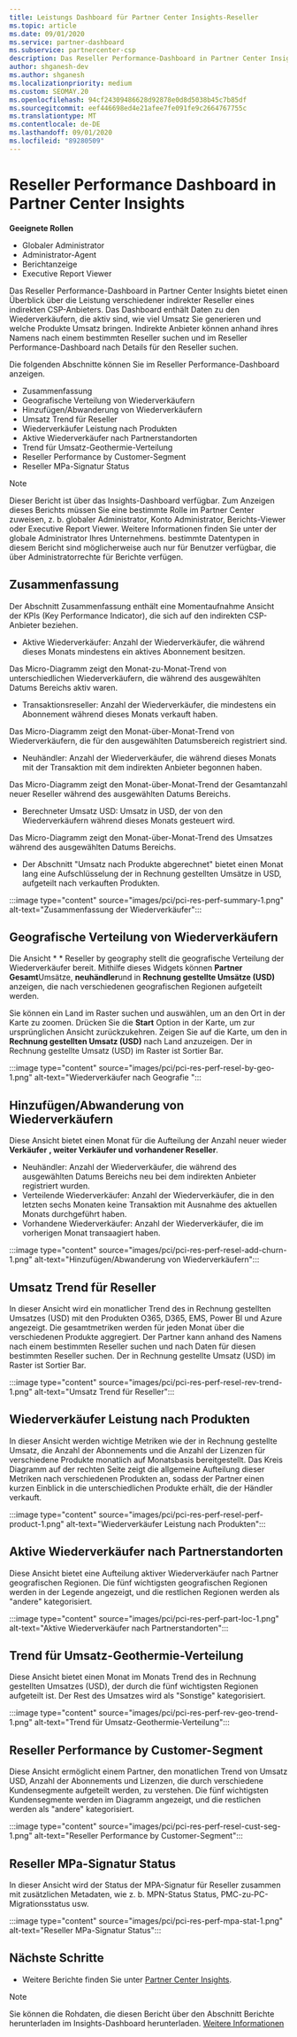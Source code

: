 ```yaml
---
title: Leistungs Dashboard für Partner Center Insights-Reseller
ms.topic: article
ms.date: 09/01/2020
ms.service: partner-dashboard
ms.subservice: partnercenter-csp
description: Das Reseller Performance-Dashboard in Partner Center Insights bietet einen Überblick über die Leistung verschiedener indirekter Reseller eines indirekten CSP-Anbieters.
author: shganesh-dev
ms.author: shganesh
ms.localizationpriority: medium
ms.custom: SEOMAY.20
ms.openlocfilehash: 94cf24309486628d92878e0d8d5038b45c7b85df
ms.sourcegitcommit: eef446698ed4e21afee7fe091fe9c2664767755c
ms.translationtype: MT
ms.contentlocale: de-DE
ms.lasthandoff: 09/01/2020
ms.locfileid: "89280509"
---
```

# <a name="reseller-performance-dashboard-in-partner-center-insights"></a>Reseller Performance Dashboard in Partner Center Insights

**Geeignete Rollen**

- Globaler Administrator
- Administrator-Agent
- Berichtanzeige
- Executive Report Viewer

Das Reseller Performance-Dashboard in Partner Center Insights bietet einen Überblick über die Leistung verschiedener indirekter Reseller eines indirekten CSP-Anbieters. Das Dashboard enthält Daten zu den Wiederverkäufern, die aktiv sind, wie viel Umsatz Sie generieren und welche Produkte Umsatz bringen. Indirekte Anbieter können anhand ihres Namens nach einem bestimmten Reseller suchen und im Reseller Performance-Dashboard nach Details für den Reseller suchen.

Die folgenden Abschnitte können Sie im Reseller Performance-Dashboard anzeigen.

- Zusammenfassung
- Geografische Verteilung von Wiederverkäufern
- Hinzufügen/Abwanderung von Wiederverkäufern 
- Umsatz Trend für Reseller 
- Wiederverkäufer Leistung nach Produkten
- Aktive Wiederverkäufer nach Partnerstandorten
- Trend für Umsatz-Geothermie-Verteilung
- Reseller Performance by Customer-Segment
- Reseller MPa-Signatur Status

 > [!NOTE]
 > Dieser Bericht ist über das Insights-Dashboard verfügbar. Zum Anzeigen dieses Berichts müssen Sie eine bestimmte Rolle im Partner Center zuweisen, z. b. globaler Administrator, Konto Administrator, Berichts-Viewer oder Executive Report Viewer. Weitere Informationen finden Sie unter der globale Administrator Ihres Unternehmens. bestimmte Datentypen in diesem Bericht sind möglicherweise auch nur für Benutzer verfügbar, die über Administratorrechte für Berichte verfügen.

## <a name="summary"></a>Zusammenfassung

Der Abschnitt Zusammenfassung enthält eine Momentaufnahme Ansicht der KPIs (Key Performance Indicator), die sich auf den indirekten CSP-Anbieter beziehen.

- Aktive Wiederverkäufer: Anzahl der Wiederverkäufer, die während dieses Monats mindestens ein aktives Abonnement besitzen.

Das Micro-Diagramm zeigt den Monat-zu-Monat-Trend von unterschiedlichen Wiederverkäufern, die während des ausgewählten Datums Bereichs aktiv waren.

- Transaktionsreseller: Anzahl der Wiederverkäufer, die mindestens ein Abonnement während dieses Monats verkauft haben. 

Das Micro-Diagramm zeigt den Monat-über-Monat-Trend von Wiederverkäufern, die für den ausgewählten Datumsbereich registriert sind.

- Neuhändler: Anzahl der Wiederverkäufer, die während dieses Monats mit der Transaktion mit dem indirekten Anbieter begonnen haben. 

Das Micro-Diagramm zeigt den Monat-über-Monat-Trend der Gesamtanzahl neuer Reseller während des ausgewählten Datums Bereichs.

- Berechneter Umsatz USD: Umsatz in USD, der von den Wiederverkäufern während dieses Monats gesteuert wird. 

Das Micro-Diagramm zeigt den Monat-über-Monat-Trend des Umsatzes während des ausgewählten Datums Bereichs.

- Der Abschnitt "Umsatz nach Produkte abgerechnet" bietet einen Monat lang eine Aufschlüsselung der in Rechnung gestellten Umsätze in USD, aufgeteilt nach verkauften Produkten. 

:::image type="content" source="images/pci/pci-res-perf-summary-1.png" alt-text="Zusammenfassung der Wiederverkäufer":::

## <a name="geographical-spread-of-resellers"></a>Geografische Verteilung von Wiederverkäufern

Die Ansicht * * Reseller by geography stellt die geografische Verteilung der Wiederverkäufer bereit. Mithilfe dieses Widgets können **Partner Gesamt**Umsätze, **neuhändler**und in **Rechnung gestellte Umsätze (USD)** anzeigen, die nach verschiedenen geografischen Regionen aufgeteilt werden.

Sie können ein Land im Raster suchen und auswählen, um an den Ort in der Karte zu zoomen. Drücken Sie die **Start** Option in der Karte, um zur ursprünglichen Ansicht zurückzukehren. Zeigen Sie auf die Karte, um den in **Rechnung gestellten Umsatz (USD)** nach Land anzuzeigen. Der in Rechnung gestellte Umsatz (USD) im Raster ist Sortier Bar.

:::image type="content" source="images/pci/pci-res-perf-resel-by-geo-1.png" alt-text="Wiederverkäufer nach Geografie ":::

## <a name="resellers-addchurns"></a>Hinzufügen/Abwanderung von Wiederverkäufern

Diese Ansicht bietet einen Monat für die Aufteilung der Anzahl neuer wieder **Verkäufer** **, weiter Verkäufer und** **vorhandener Reseller**. 

- Neuhändler: Anzahl der Wiederverkäufer, die während des ausgewählten Datums Bereichs neu bei dem indirekten Anbieter registriert wurden.
- Verteilende Wiederverkäufer: Anzahl der Wiederverkäufer, die in den letzten sechs Monaten keine Transaktion mit Ausnahme des aktuellen Monats durchgeführt haben.
- Vorhandene Wiederverkäufer: Anzahl der Wiederverkäufer, die im vorherigen Monat transaagiert haben.

:::image type="content" source="images/pci/pci-res-perf-resel-add-churn-1.png" alt-text="Hinzufügen/Abwanderung von Wiederverkäufern":::

## <a name="resellers-revenue-trend"></a>Umsatz Trend für Reseller 

In dieser Ansicht wird ein monatlicher Trend des in Rechnung gestellten Umsatzes (USD) mit den Produkten O365, D365, EMS, Power BI und Azure angezeigt. Die gesamtmetriken werden für jeden Monat über die verschiedenen Produkte aggregiert. Der Partner kann anhand des Namens nach einem bestimmten Reseller suchen und nach Daten für diesen bestimmten Reseller suchen. Der in Rechnung gestellte Umsatz (USD) im Raster ist Sortier Bar.

:::image type="content" source="images/pci/pci-res-perf-resel-rev-trend-1.png" alt-text="Umsatz Trend für Reseller":::

## <a name="reseller-performance-by-products"></a>Wiederverkäufer Leistung nach Produkten

In dieser Ansicht werden wichtige Metriken wie der in Rechnung gestellte Umsatz, die Anzahl der Abonnements und die Anzahl der Lizenzen für verschiedene Produkte monatlich auf Monatsbasis bereitgestellt. Das Kreis Diagramm auf der rechten Seite zeigt die allgemeine Aufteilung dieser Metriken nach verschiedenen Produkten an, sodass der Partner einen kurzen Einblick in die unterschiedlichen Produkte erhält, die der Händler verkauft.

:::image type="content" source="images/pci/pci-res-perf-resel-perf-product-1.png" alt-text="Wiederverkäufer Leistung nach Produkten":::

## <a name="active-resellers-by-partner-locations"></a>Aktive Wiederverkäufer nach Partnerstandorten

Diese Ansicht bietet eine Aufteilung aktiver Wiederverkäufer nach Partner geografischen Regionen. Die fünf wichtigsten geografischen Regionen werden in der Legende angezeigt, und die restlichen Regionen werden als "andere" kategorisiert.

:::image type="content" source="images/pci/pci-res-perf-part-loc-1.png" alt-text="Aktive Wiederverkäufer nach Partnerstandorten":::

## <a name="revenue-geo-distribution-trend"></a>Trend für Umsatz-Geothermie-Verteilung

Diese Ansicht bietet einen Monat im Monats Trend des in Rechnung gestellten Umsatzes (USD), der durch die fünf wichtigsten Regionen aufgeteilt ist.  Der Rest des Umsatzes wird als "Sonstige" kategorisiert.

:::image type="content" source="images/pci/pci-res-perf-rev-geo-trend-1.png" alt-text="Trend für Umsatz-Geothermie-Verteilung":::

## <a name="reseller-performance-by-customer-segment"></a>Reseller Performance by Customer-Segment

Diese Ansicht ermöglicht einem Partner, den monatlichen Trend von Umsatz USD, Anzahl der Abonnements und Lizenzen, die durch verschiedene Kundensegmente aufgeteilt werden, zu verstehen. Die fünf wichtigsten Kundensegmente werden im Diagramm angezeigt, und die restlichen werden als "andere" kategorisiert.

:::image type="content" source="images/pci/pci-res-perf-resel-cust-seg-1.png" alt-text="Reseller Performance by Customer-Segment":::

## <a name="reseller-mpa-signing-status"></a>Reseller MPa-Signatur Status

In dieser Ansicht wird der Status der MPA-Signatur für Reseller zusammen mit zusätzlichen Metadaten, wie z. b. MPN-Status Status, PMC-zu-PC-Migrationsstatus usw.

:::image type="content" source="images/pci/pci-res-perf-mpa-stat-1.png" alt-text="Reseller MPa-Signatur Status":::

## <a name="next-steps"></a>Nächste Schritte

- Weitere Berichte finden Sie unter [Partner Center Insights](partner-center-insights.md).

>[!NOTE] 
> Sie können die Rohdaten, die diesen Bericht über den Abschnitt Berichte herunterladen im Insights-Dashboard herunterladen. [Weitere Informationen](pci-download-reports.md) 

